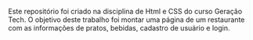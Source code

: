 Este repositório foi criado na disciplina de Html e CSS do curso Geração Tech. O objetivo deste trabalho foi montar uma página de um restaurante com as informações de pratos, bebidas, cadastro de usuário e login.
